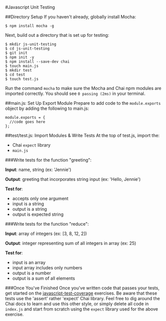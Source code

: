 #Javascript Unit Testing

##Directory Setup
If you haven't already, globally install Mocha:
```
$ npm install mocha -g
```

Next, build out a directory that is set up for testing:
```
$ mkdir js-unit-testing
$ cd js-unit-testing
$ git init
$ npm init -y
$ npm install --save-dev chai
$ touch main.js
$ mkdir test
$ cd test
$ touch test.js
```

Run the command `mocha` to make sure the Mocha and Chai npm modules are imported correctly. You should see `0 passing (2ms)` in your terminal.

##main.js: Set Up Export Module
Prepare to add code to the `module.exports` object by adding the following to main.js:
```
module.exports = {
  //code goes here
};
```

##test/test.js: Import Modules & Write Tests
At the top of test.js, import the:
* Chai `expect` library  
* `main.js`

###Write tests for the function "greeting":

**Input**: name, string (ex: 'Jennie')

**Output**: greeting that incorporates string input (ex: 'Hello, Jennie')

**Test for**:
* accepts only one argument
* input is a string
* output is a string
* output is expected string

###Write tests for the function "reduce":

**Input**: array of integers (ex: [3, 8, 12, 2])

**Output**: integer representing sum of all integers in array (ex: 25)

**Test for**:
* input is an array
* input array includes only numbers
* output is a number
* output is a sum of all elements

###Once You've Finished
Once you've written code that passes your tests, get started on the [javascript-test-coverage](https://github.com/gSchool/javascript-test-coverage) exercises. Be aware that these tests use the 'assert' rather 'expect' Chai library. Feel free to dig around the Chai docs to learn and use this other style, or simply delete all code in `index.js` and start from scratch using the `expect` library used for the above exercise.
